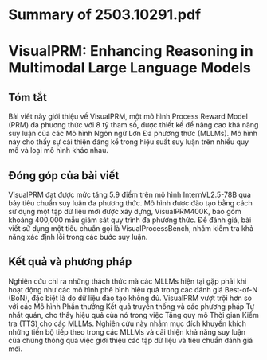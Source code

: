 # Summary of 2503.10291.pdf

# VisualPRM: Enhancing Reasoning in Multimodal Large Language Models

## Tóm tắt
Bài viết này giới thiệu về VisualPRM, một mô hình Process Reward Model (PRM) đa phương thức với 8 tỷ tham số, được thiết kế để nâng cao khả năng suy luận của các Mô hình Ngôn ngữ Lớn Đa phương thức (MLLMs). Mô hình này cho thấy sự cải thiện đáng kể trong hiệu suất suy luận trên nhiều quy mô và loại mô hình khác nhau.

## Đóng góp của bài viết
VisualPRM đạt được mức tăng 5.9 điểm trên mô hình InternVL2.5-78B qua bảy tiêu chuẩn suy luận đa phương thức. Mô hình được đào tạo bằng cách sử dụng một tập dữ liệu mới được xây dựng, VisualPRM400K, bao gồm khoảng 400,000 mẫu giám sát quy trình đa phương thức. Để đánh giá, bài viết sử dụng một tiêu chuẩn gọi là VisualProcessBench, nhằm kiểm tra khả năng xác định lỗi trong các bước suy luận.

## Kết quả và phương pháp
Nghiên cứu chỉ ra những thách thức mà các MLLMs hiện tại gặp phải khi hoạt động như các mô hình phê bình hiệu quả trong các đánh giá Best-of-N (BoN), đặc biệt là do dữ liệu đào tạo không đủ. VisualPRM vượt trội hơn so với các Mô hình Phần thưởng Kết quả truyền thống và các phương pháp Tự nhất quán, cho thấy hiệu quả của nó trong việc Tăng quy mô Thời gian Kiểm tra (TTS) cho các MLLMs. Nghiên cứu này nhằm mục đích khuyến khích những tiến bộ tiếp theo trong các MLLMs và cải thiện khả năng suy luận của chúng thông qua việc giới thiệu các tập dữ liệu và tiêu chuẩn đánh giá mới.
